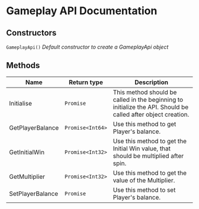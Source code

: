 # Gameplay API Documentation

## Constructors
`GameplayApi()` _Default constructor to create a GameplayApi object_

## Methods
Name | Return type | Description
--- | --- | ---
Initialise | `Promise` | This method should be called in the beginning to initialize the API. Should be called after object creation.
GetPlayerBalance | `Promise<Int64>` | Use this method to get Player's balance.
GetInitialWin | `Promise<Int32>` | Use this method to get the Initial Win value, that should be multiplied after spin.
GetMultiplier | `Promise<Int32>` | Use this method to get the value of the Multiplier.
SetPlayerBalance | `Promise` | Use this method to set Player's balance.